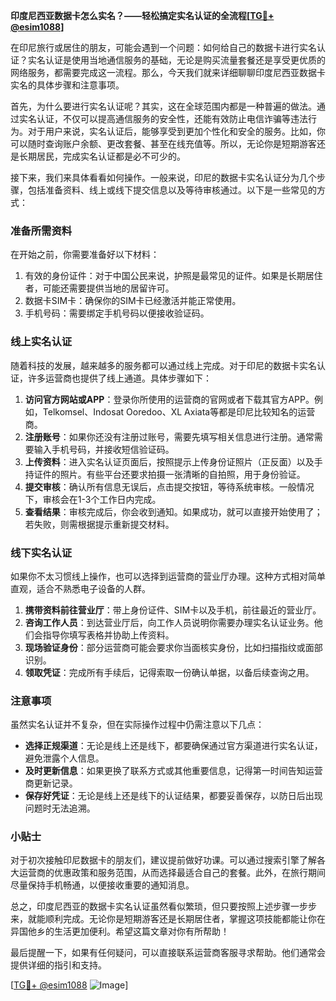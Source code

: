 **印度尼西亚数据卡怎么实名？——轻松搞定实名认证的全流程[[TG💪+ @esim1088](https://t.me/s/esim1088)]**

在印尼旅行或居住的朋友，可能会遇到一个问题：如何给自己的数据卡进行实名认证？实名认证是使用当地通信服务的基础，无论是购买流量套餐还是享受更优质的网络服务，都需要完成这一流程。那么，今天我们就来详细聊聊印度尼西亚数据卡实名的具体步骤和注意事项。

首先，为什么要进行实名认证呢？其实，这在全球范围内都是一种普遍的做法。通过实名认证，不仅可以提高通信服务的安全性，还能有效防止电信诈骗等违法行为。对于用户来说，实名认证后，能够享受到更加个性化和安全的服务。比如，你可以随时查询账户余额、更改套餐、甚至在线充值等。所以，无论你是短期游客还是长期居民，完成实名认证都是必不可少的。

接下来，我们来具体看看如何操作。一般来说，印尼的数据卡实名认证分为几个步骤，包括准备资料、线上或线下提交信息以及等待审核通过。以下是一些常见的方式：

### **准备所需资料**
在开始之前，你需要准备好以下材料：
1. 有效的身份证件：对于中国公民来说，护照是最常见的证件。如果是长期居住者，可能还需要提供当地的居留许可。
2. 数据卡SIM卡：确保你的SIM卡已经激活并能正常使用。
3. 手机号码：需要绑定手机号码以便接收验证码。

### **线上实名认证**
随着科技的发展，越来越多的服务都可以通过线上完成。对于印尼的数据卡实名认证，许多运营商也提供了线上通道。具体步骤如下：
1. **访问官方网站或APP**：登录你所使用的运营商的官网或者下载其官方APP。例如，Telkomsel、Indosat Ooredoo、XL Axiata等都是印尼比较知名的运营商。
2. **注册账号**：如果你还没有注册过账号，需要先填写相关信息进行注册。通常需要输入手机号码，并接收短信验证码。
3. **上传资料**：进入实名认证页面后，按照提示上传身份证照片（正反面）以及手持证件的照片。有些平台还要求拍摄一张清晰的自拍照，用于身份验证。
4. **提交审核**：确认所有信息无误后，点击提交按钮，等待系统审核。一般情况下，审核会在1-3个工作日内完成。
5. **查看结果**：审核完成后，你会收到通知。如果成功，就可以直接开始使用了；若失败，则需根据提示重新提交材料。

### **线下实名认证**
如果你不太习惯线上操作，也可以选择到运营商的营业厅办理。这种方式相对简单直观，适合不熟悉电子设备的人群。
1. **携带资料前往营业厅**：带上身份证件、SIM卡以及手机，前往最近的营业厅。
2. **咨询工作人员**：到达营业厅后，向工作人员说明你需要办理实名认证业务。他们会指导你填写表格并协助上传资料。
3. **现场验证身份**：部分运营商可能会要求你当面核实身份，比如扫描指纹或面部识别。
4. **领取凭证**：完成所有手续后，记得索取一份确认单据，以备后续查询之用。

### **注意事项**
虽然实名认证并不复杂，但在实际操作过程中仍需注意以下几点：
- **选择正规渠道**：无论是线上还是线下，都要确保通过官方渠道进行实名认证，避免泄露个人信息。
- **及时更新信息**：如果更换了联系方式或其他重要信息，记得第一时间告知运营商更新记录。
- **保存好凭证**：无论是线上还是线下的认证结果，都要妥善保存，以防日后出现问题时无法追溯。

### **小贴士**
对于初次接触印尼数据卡的朋友们，建议提前做好功课。可以通过搜索引擎了解各大运营商的优惠政策和服务范围，从而选择最适合自己的套餐。此外，在旅行期间尽量保持手机畅通，以便接收重要的通知消息。

总之，印度尼西亚的数据卡实名认证虽然看似繁琐，但只要按照上述步骤一步步来，就能顺利完成。无论你是短期游客还是长期居住者，掌握这项技能都能让你在异国他乡的生活更加便利。希望这篇文章对你有所帮助！

最后提醒一下，如果有任何疑问，可以直接联系运营商客服寻求帮助。他们通常会提供详细的指引和支持。

[[TG💪+ @esim1088](https://t.me/s/esim1088) ![Image](https://i.postimg.cc/4NQfJmqS/Snipaste-2025-05-13-00-14-12.png)]